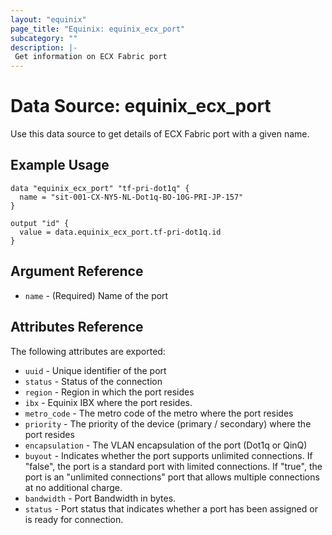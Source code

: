 ```yaml
---
layout: "equinix"
page_title: "Equinix: equinix_ecx_port"
subcategory: ""
description: |-
 Get information on ECX Fabric port
---
```


# Data Source: equinix_ecx_port

Use this data source to get details of ECX Fabric port with a given name.

## Example Usage

```hcl
data "equinix_ecx_port" "tf-pri-dot1q" {
  name = "sit-001-CX-NY5-NL-Dot1q-BO-10G-PRI-JP-157"
}

output "id" {
  value = data.equinix_ecx_port.tf-pri-dot1q.id
}
```

## Argument Reference

* `name` - (Required) Name of the port

## Attributes Reference

The following attributes are exported:

* `uuid` - Unique identifier of the port
* `status` - Status of the connection
* `region` - Region in which the port resides
* `ibx` - Equinix IBX where the port resides.
* `metro_code` - The metro code of the metro where the port resides
* `priority` - The priority of the device (primary / secondary) where the port
  resides
* `encapsulation` - The VLAN encapsulation of the port (Dot1q or QinQ)
* `buyout` - Indicates whether the port supports unlimited connections. If
  "false", the port is a standard port with limited connections. If "true", the
  port is an "unlimited connections" port that allows multiple connections at no
  additional charge.
* `bandwidth` - Port Bandwidth in bytes.
* `status` - Port status that indicates whether a port has been assigned or is
  ready for connection.
